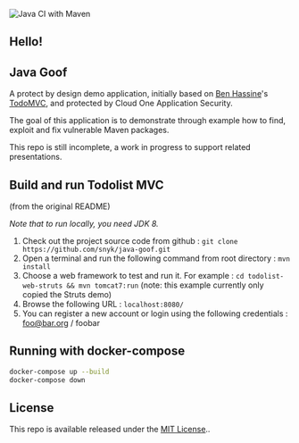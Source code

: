 ![Java CI with Maven](https://github.com/omearaj/java-goof/workflows/Java%20CI%20with%20Maven/badge.svg?branch=master)

## Hello!
## Java Goof


A protect by design demo application, initially based on [Ben Hassine](https://github.com/benas/)'s [TodoMVC](https://github.com/benas/todolist-mvc), and protected by Cloud One Application Security. 

The goal of this application is to demonstrate through example how to find, exploit and fix vulnerable Maven packages. 

This repo is still incomplete, a work in progress to support related presentations.


## Build and run Todolist MVC

(from the original README)

*Note that to run locally, you need JDK 8.*

1.  Check out the project source code from github : `git clone https://github.com/snyk/java-goof.git`
2.  Open a terminal and run the following command from root directory : `mvn install`
3.  Choose a web framework to test and run it. For example : `cd todolist-web-struts && mvn tomcat7:run` (note: this example currently only copied the Struts demo)
4.  Browse the following URL : `localhost:8080/`
5.  You can register a new account or login using the following credentials : foo@bar.org / foobar

## Running with docker-compose
```bash
docker-compose up --build
docker-compose down
```

## License
This repo is available released under the [MIT License](http://opensource.org/licenses/mit-license.php/)..
